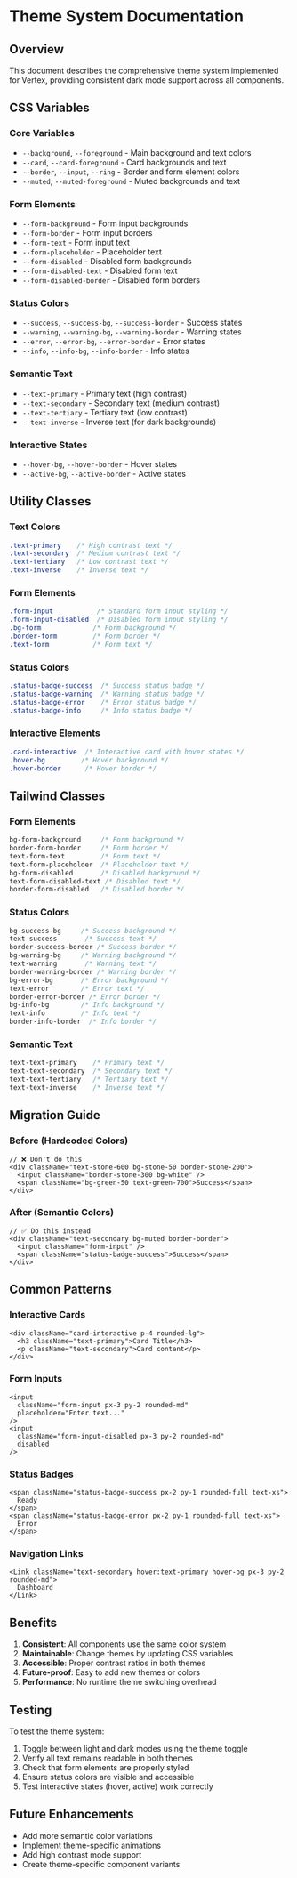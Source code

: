 # Theme System Documentation

## Overview

This document describes the comprehensive theme system implemented for Vertex, providing consistent dark mode support across all components.

## CSS Variables

### Core Variables
- `--background`, `--foreground` - Main background and text colors
- `--card`, `--card-foreground` - Card backgrounds and text
- `--border`, `--input`, `--ring` - Border and form element colors
- `--muted`, `--muted-foreground` - Muted backgrounds and text

### Form Elements
- `--form-background` - Form input backgrounds
- `--form-border` - Form input borders
- `--form-text` - Form input text
- `--form-placeholder` - Placeholder text
- `--form-disabled` - Disabled form backgrounds
- `--form-disabled-text` - Disabled form text
- `--form-disabled-border` - Disabled form borders

### Status Colors
- `--success`, `--success-bg`, `--success-border` - Success states
- `--warning`, `--warning-bg`, `--warning-border` - Warning states
- `--error`, `--error-bg`, `--error-border` - Error states
- `--info`, `--info-bg`, `--info-border` - Info states

### Semantic Text
- `--text-primary` - Primary text (high contrast)
- `--text-secondary` - Secondary text (medium contrast)
- `--text-tertiary` - Tertiary text (low contrast)
- `--text-inverse` - Inverse text (for dark backgrounds)

### Interactive States
- `--hover-bg`, `--hover-border` - Hover states
- `--active-bg`, `--active-border` - Active states

## Utility Classes

### Text Colors
```css
.text-primary    /* High contrast text */
.text-secondary  /* Medium contrast text */
.text-tertiary   /* Low contrast text */
.text-inverse    /* Inverse text */
```

### Form Elements
```css
.form-input           /* Standard form input styling */
.form-input-disabled  /* Disabled form input styling */
.bg-form             /* Form background */
.border-form         /* Form border */
.text-form           /* Form text */
```

### Status Colors
```css
.status-badge-success  /* Success status badge */
.status-badge-warning  /* Warning status badge */
.status-badge-error    /* Error status badge */
.status-badge-info     /* Info status badge */
```

### Interactive Elements
```css
.card-interactive  /* Interactive card with hover states */
.hover-bg         /* Hover background */
.hover-border      /* Hover border */
```

## Tailwind Classes

### Form Elements
```css
bg-form-background     /* Form background */
border-form-border     /* Form border */
text-form-text         /* Form text */
text-form-placeholder  /* Placeholder text */
bg-form-disabled       /* Disabled background */
text-form-disabled-text /* Disabled text */
border-form-disabled   /* Disabled border */
```

### Status Colors
```css
bg-success-bg     /* Success background */
text-success       /* Success text */
border-success-border /* Success border */
bg-warning-bg     /* Warning background */
text-warning       /* Warning text */
border-warning-border /* Warning border */
bg-error-bg       /* Error background */
text-error        /* Error text */
border-error-border /* Error border */
bg-info-bg        /* Info background */
text-info         /* Info text */
border-info-border  /* Info border */
```

### Semantic Text
```css
text-text-primary    /* Primary text */
text-text-secondary  /* Secondary text */
text-text-tertiary   /* Tertiary text */
text-text-inverse    /* Inverse text */
```

## Migration Guide

### Before (Hardcoded Colors)
```tsx
// ❌ Don't do this
<div className="text-stone-600 bg-stone-50 border-stone-200">
  <input className="border-stone-300 bg-white" />
  <span className="bg-green-50 text-green-700">Success</span>
</div>
```

### After (Semantic Colors)
```tsx
// ✅ Do this instead
<div className="text-secondary bg-muted border-border">
  <input className="form-input" />
  <span className="status-badge-success">Success</span>
</div>
```

## Common Patterns

### Interactive Cards
```tsx
<div className="card-interactive p-4 rounded-lg">
  <h3 className="text-primary">Card Title</h3>
  <p className="text-secondary">Card content</p>
</div>
```

### Form Inputs
```tsx
<input 
  className="form-input px-3 py-2 rounded-md"
  placeholder="Enter text..."
/>
<input 
  className="form-input-disabled px-3 py-2 rounded-md"
  disabled
/>
```

### Status Badges
```tsx
<span className="status-badge-success px-2 py-1 rounded-full text-xs">
  Ready
</span>
<span className="status-badge-error px-2 py-1 rounded-full text-xs">
  Error
</span>
```

### Navigation Links
```tsx
<Link className="text-secondary hover:text-primary hover-bg px-3 py-2 rounded-md">
  Dashboard
</Link>
```

## Benefits

1. **Consistent**: All components use the same color system
2. **Maintainable**: Change themes by updating CSS variables
3. **Accessible**: Proper contrast ratios in both themes
4. **Future-proof**: Easy to add new themes or colors
5. **Performance**: No runtime theme switching overhead

## Testing

To test the theme system:

1. Toggle between light and dark modes using the theme toggle
2. Verify all text remains readable in both themes
3. Check that form elements are properly styled
4. Ensure status colors are visible and accessible
5. Test interactive states (hover, active) work correctly

## Future Enhancements

- Add more semantic color variations
- Implement theme-specific animations
- Add high contrast mode support
- Create theme-specific component variants
